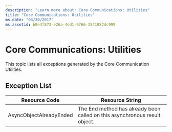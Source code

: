 ```yaml
---
description: "Learn more about: Core Communications: Utilities"
title: "Core Communications: Utilities"
ms.date: "03/30/2017"
ms.assetid: b9e4f873-e26a-4ed1-9766-3541082dc999
---
```

# Core Communications: Utilities

This topic lists all exceptions generated by the Core Communication Utilities.  
  
## Exception List  
  
|Resource Code|Resource String|  
|-------------------|---------------------|  
|AsyncObjectAlreadyEnded|The End method has already been called on this asynchronous result object.|
